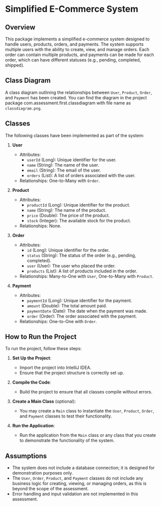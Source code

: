 # Simplified E-Commerce System

## Overview
This package implements a simplified e-commerce system designed to handle users, products, orders, and payments. The system supports multiple users with the ability to create, view, and manage orders. Each order can contain multiple products, and payments can be made for each order, which can have different statuses (e.g., pending, completed, shipped).

## Class Diagram
A class diagram outlining the relationships between `User`, `Product`, `Order`, and `Payment` has been created. You can find the diagram in the project package com.assessment.first.classdiagram with file name as `classdiagram.png`.

## Classes
The following classes have been implemented as part of the system:

1. **User**
    - Attributes:
        - `userId` (Long): Unique identifier for the user.
        - `name` (String): The name of the user.
        - `email` (String): The email of the user.
        - `orders` (List<Order>): A list of orders associated with the user.
    - Relationships: One-to-Many with `Order`.

2. **Product**
    - Attributes:
        - `productId` (Long): Unique identifier for the product.
        - `name` (String): The name of the product.
        - `price` (Double): The price of the product.
        - `stock` (Integer): The available stock for the product.
    - Relationships: None.

3. **Order**
    - Attributes:
        - `id` (Long): Unique identifier for the order.
        - `status` (String): The status of the order (e.g., pending, completed).
        - `user` (User): The user who placed the order.
        - `products` (List<Product>): A list of products included in the order.
    - Relationships: Many-to-One with `User`, One-to-Many with `Product`.

4. **Payment**
    - Attributes:
        - `paymentId` (Long): Unique identifier for the payment.
        - `amount` (Double): The total amount paid.
        - `paymentDate` (Date): The date when the payment was made.
        - `order` (Order): The order associated with the payment.
    - Relationships: One-to-One with `Order`.

## How to Run the Project
To run the project, follow these steps:

1. **Set Up the Project**:
    - Import the project into IntelliJ IDEA.
    - Ensure that the project structure is correctly set up.

2. **Compile the Code**:
    - Build the project to ensure that all classes compile without errors.

3. **Create a Main Class** (optional):
    - You may create a `Main` class to instantiate the `User`, `Product`, `Order`, and `Payment` classes to test their functionality.

4. **Run the Application**:
    - Run the application from the `Main` class or any class that you create to demonstrate the functionality of the system.

## Assumptions
- The system does not include a database connection; it is designed for demonstration purposes only.
- The `User`, `Order`, `Product`, and `Payment` classes do not include any business logic for creating, viewing, or managing orders, as this is beyond the scope of the assessment.
- Error handling and input validation are not implemented in this assessment.

